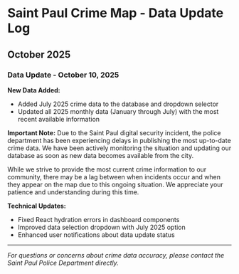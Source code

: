 # Saint Paul Crime Map - Data Update Log

## October 2025

### Data Update - October 10, 2025

**New Data Added:**

- Added July 2025 crime data to the database and dropdown selector
- Updated all 2025 monthly data (January through July) with the most recent available information

**Important Note:**
Due to the Saint Paul digital security incident, the police department has been experiencing delays in publishing the most up-to-date crime data. We have been actively monitoring the situation and updating our database as soon as new data becomes available from the city.

While we strive to provide the most current crime information to our community, there may be a lag between when incidents occur and when they appear on the map due to this ongoing situation. We appreciate your patience and understanding during this time.

**Technical Updates:**

- Fixed React hydration errors in dashboard components
- Improved data selection dropdown with July 2025 option
- Enhanced user notifications about data update status

---

_For questions or concerns about crime data accuracy, please contact the Saint Paul Police Department directly._
